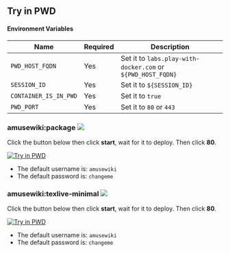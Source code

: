 ## Try in PWD

#### Environment Variables

| Name | Required | Description
|---|---|---
| `PWD_HOST_FQDN` | Yes | Set it to `labs.play-with-docker.com` or `${PWD_HOST_FQDN}`
| `SESSION_ID` | Yes | Set it to `${SESSION_ID}`
| `CONTAINER_IS_IN_PWD` | Yes | Set it to `true`
| `PWD_PORT` | Yes | Set it to `80` or `443`

### amusewiki:package ![](https://img.shields.io/docker/image-size/rojen/amusewiki/latest)

Click the button below then click **start**, wait for it to deploy. Then click **80**.

[![Try in PWD](https://raw.githubusercontent.com/play-with-docker/stacks/master/assets/images/button.png)](https://labs.play-with-docker.com/?stack=https://raw.githubusercontent.com/rojenzaman/amusewiki-docker/master/_testing/pwd/package.yml&stack_name=amusewiki)

 - The default username is: `amusewiki`
 - The default password is: `changeme`

### amusewiki:texlive-minimal ![](https://img.shields.io/docker/image-size/rojen/amusewiki/texlive-minimal)

Click the button below then click **start**, wait for it to deploy. Then click **80**.

[![Try in PWD](https://raw.githubusercontent.com/play-with-docker/stacks/master/assets/images/button.png)](https://labs.play-with-docker.com/?stack=https://raw.githubusercontent.com/rojenzaman/amusewiki-docker/master/_testing/pwd/texlive-minimal.yml&stack_name=amusewiki)

 - The default username is: `amusewiki`
 - The default password is: `changeme`
